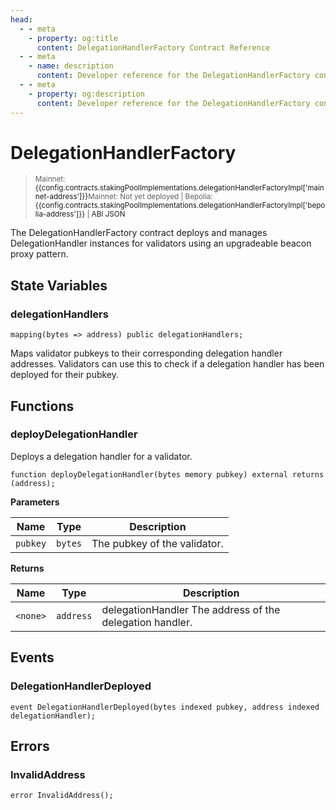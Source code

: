 ```yaml
---
head:
  - - meta
    - property: og:title
      content: DelegationHandlerFactory Contract Reference
  - - meta
    - name: description
      content: Developer reference for the DelegationHandlerFactory contract
  - - meta
    - property: og:description
      content: Developer reference for the DelegationHandlerFactory contract
---
```


<script setup>
  import config from '@berachain/config/constants.json';
</script>

# DelegationHandlerFactory

> <small><span v-if="config.contracts.stakingPoolImplementations.delegationHandlerFactoryImpl['mainnet-address']">Mainnet: <a target="_blank" :href="config.mainnet.dapps.berascan.url + 'address/' + config.contracts.stakingPoolImplementations.delegationHandlerFactoryImpl['mainnet-address']">{{config.contracts.stakingPoolImplementations.delegationHandlerFactoryImpl['mainnet-address']}}</a></span><span v-else>Mainnet: Not yet deployed</span><span v-if="config.contracts.stakingPoolImplementations.delegationHandlerFactoryImpl['bepolia-address']">&nbsp;|&nbsp;Bepolia: <a target="_blank" :href="config.bepolia.dapps.berascan.url + 'address/' + config.contracts.stakingPoolImplementations.delegationHandlerFactoryImpl['bepolia-address']">{{config.contracts.stakingPoolImplementations.delegationHandlerFactoryImpl['bepolia-address']}}</a></span><span v-if="config.contracts.stakingPoolImplementations.delegationHandlerFactoryImpl.abi">&nbsp;|&nbsp;<a target="_blank" :href="config.contracts.stakingPoolImplementations.delegationHandlerFactoryImpl.abi">ABI JSON</a></span></small>

The DelegationHandlerFactory contract deploys and manages DelegationHandler instances for validators using an upgradeable beacon proxy pattern.

## State Variables

### delegationHandlers

```solidity
mapping(bytes => address) public delegationHandlers;
```

Maps validator pubkeys to their corresponding delegation handler addresses. Validators can use this to check if a delegation handler has been deployed for their pubkey.

## Functions

### deployDelegationHandler

Deploys a delegation handler for a validator.

```solidity
function deployDelegationHandler(bytes memory pubkey) external returns (address);
```

**Parameters**

| Name     | Type    | Description                  |
| -------- | ------- | ---------------------------- |
| `pubkey` | `bytes` | The pubkey of the validator. |

**Returns**

| Name     | Type      | Description                                              |
| -------- | --------- | -------------------------------------------------------- |
| `<none>` | `address` | delegationHandler The address of the delegation handler. |

## Events

### DelegationHandlerDeployed

```solidity
event DelegationHandlerDeployed(bytes indexed pubkey, address indexed delegationHandler);
```

## Errors

### InvalidAddress

```solidity
error InvalidAddress();
```
